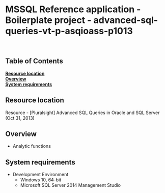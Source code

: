 # MSSQL Reference application - Boilerplate project - advanced-sql-queries-vt-p-asqioass-p1013

<br/>

## Table of Contents
**[Resource location](#resource-location)**  
**[Overview](#overview)**  
**[System requirements](#system-requirements)**  

## Resource location

Resource - [Pluralsight] Advanced SQL Queries in Oracle and SQL Server (Oct 31, 2013)

## Overview

- Analytic functions

## System requirements

- Development Environment
	- Windows 10, 64-bit
	- Microsoft SQL Server 2014 Management Studio